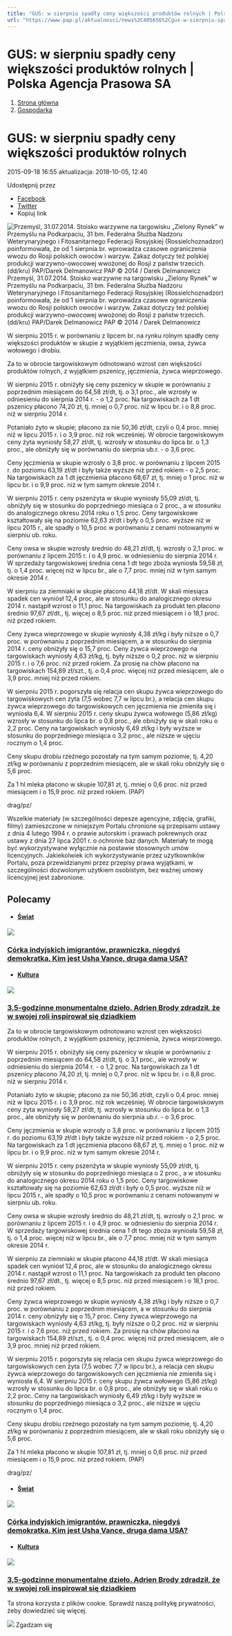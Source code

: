 ```yaml
---
title: "GUS: w sierpniu spadły ceny większości produktów rolnych | Polska Agencja Prasowa SA"
url: "https://www.pap.pl/aktualnosci/news%2C405656%2Cgus-w-sierpniu-spadly-ceny-wiekszosci-produktow-rolnych.html"
---
```


# GUS: w sierpniu spadły ceny większości produktów rolnych | Polska Agencja Prasowa SA














1. [Strona główna](/)
2. [Gospodarka](/list-of-articles/41)









# GUS: w sierpniu spadły ceny większości produktów rolnych









 2015\-09\-18 16:55 aktualizacja: 2018\-10\-05, 12:40 






 Udostępnij przez
 
* [Facebook](https://www.facebook.com/sharer/sharer.php?u=https://www.pap.pl/aktualnosci/news%2C405656%2Cgus-w-sierpniu-spadly-ceny-wiekszosci-produktow-rolnych.html)
* [Twitter](https://twitter.com/intent/tweet?url=https://www.pap.pl/aktualnosci/news%2C405656%2Cgus-w-sierpniu-spadly-ceny-wiekszosci-produktow-rolnych.html)
* Kopiuj link








![Przemyśl, 31.07.2014. Stoisko warzywne na targowisku „Zielony Rynek” w Przemyślu na Podkarpaciu, 31 bm. Federalna Służba Nadzoru Weterynaryjnego i Fitosanitarnego Federacji Rosyjskiej (Rossielchoznadzor) poinformowała, że od 1 sierpnia br. wprowadza czasowe ograniczenia wwozu do Rosji polskich owoców i warzyw. Zakaz dotyczy też polskiej produkcji warzywno-owocowej wwożonej do Rosji z państw trzecich. (dd/kru) PAP/Darek Delmanowicz PAP © 2014 / Darek Delmanowicz](/sites/default/files/styles/main_image/public/201810/20351646_17310819.jpg?itok=NS-2Ei9l "PAP © 2014 / Darek Delmanowicz")
Przemyśl, 31\.07\.2014\. Stoisko warzywne na targowisku „Zielony Rynek” w Przemyślu na Podkarpaciu, 31 bm. Federalna Służba Nadzoru Weterynaryjnego i Fitosanitarnego Federacji Rosyjskiej (Rossielchoznadzor) poinformowała, że od 1 sierpnia br. wprowadza czasowe ograniczenia wwozu do Rosji polskich owoców i warzyw. Zakaz dotyczy też polskiej produkcji warzywno\-owocowej wwożonej do Rosji z państw trzecich. (dd/kru) PAP/Darek Delmanowicz PAP © 2014 / Darek Delmanowicz

W sierpniu 2015 r. w porównaniu z lipcem br. na rynku rolnym spadły ceny większości produktów w skupie z wyjątkiem jęczmienia, owsa, żywca wołowego i drobiu.








 Za to w obrocie targowiskowym odnotowano wzrost cen większości produktów rolnych, z wyjątkiem pszenicy, jęczmienia, żywca wieprzowego.



 W sierpniu 2015 r. obniżyły się ceny pszenicy w skupie w porównaniu z poprzednim miesiącem do 64,58 zł/dt, tj. o 3,1 proc., ale wzrosły w odniesieniu do sierpnia 2014 r. \- o 1,2 proc. Na targowiskach za 1 dt pszenicy płacono 74,20 zł, tj. mniej o 0,7 proc. niż w lipcu br. i o 8,8 proc. niż w sierpniu 2014 r.



 Potaniało żyto w skupie; płacono za nie 50,36 zł/dt, czyli o 0,4 proc. mniej niż w lipcu 2015 r. i o 3,9 proc. niż rok wcześniej. W obrocie targowiskowym ceny żyta wyniosły 58,27 zł/dt, tj. wzrosły w stosunku do lipca br. o 1,3 proc., ale obniżyły się w porównaniu do sierpnia ub.r. \- o 3,6 proc.



 Ceny jęczmienia w skupie wzrosły o 3,8 proc. w porównaniu z lipcem 2015 r. do poziomu 63,19 zł/dt i były także wyższe niż przed rokiem \- o 2,5 proc. Na targowiskach za 1 dt jęczmienia płacono 68,67 zł, tj. mniej o 1 proc. niż w lipcu br. i o 9,9 proc. niż w tym samym okresie 2014 r.



 W sierpniu 2015 r. ceny pszenżyta w skupie wyniosły 55,09 zł/dt, tj. obniżyły się w stosunku do poprzedniego miesiąca o 2 proc., a w stosunku do analogicznego okresu 2014 roku o 1,5 proc. Ceny targowiskowe kształtowały się na poziomie 62,63 zł/dt i były o 0,5 proc. wyższe niż w lipcu 2015 r., ale spadły o 10,5 proc w porównaniu z cenami notowanymi w sierpniu ub. roku.



 Ceny owsa w skupie wzrosły średnio do 48,21 zł/dt, tj. wzrosły o 2,1 proc. w porównaniu z lipcem 2015 r. i o 4,9 proc. w odniesieniu do sierpnia 2014 r. W sprzedaży targowiskowej średnia cena 1 dt tego zboża wyniosła 59,58 zł, tj. o 1,4 proc. więcej niż w lipcu br., ale o 7,7 proc. mniej niż w tym samym okresie 2014 r.



 W sierpniu za ziemniaki w skupie płacono 44,18 zł/dt. W skali miesiąca spadek cen wyniósł 12,4 proc, ale w stosunku do analogicznego okresu 2014 r. nastąpił wzrost o 11,1 proc. Na targowiskach za produkt ten płacono średnio 97,67 zł/dt., tj. więcej o 8,5 proc. niż przed miesiącem i o 18,1 proc. niż przed rokiem.



 Ceny żywca wieprzowego w skupie wyniosły 4,38 zł/kg i były niższe o 0,7 proc. w porównaniu z poprzednim miesiącem, a w stosunku do sierpnia 2014 r. ceny obniżyły się o 15,7 proc. Ceny żywca wieprzowego na targowiskach wyniosły 4,63 zł/kg, tj. były niższe o 0,2 proc. niż w sierpniu 2015 r. i o 7,6 proc. niż przed rokiem. Za prosię na chów płacono na targowiskach 154,89 zł/szt., tj. o 0,4 proc. więcej niż przed miesiącem, ale o 3,9 proc. mniej niż przed rokiem.



 W sierpniu 2015 r. pogorszyła się relacja cen skupu żywca wieprzowego do targowiskowych cen żyta (7,5 wobec 7,7 w lipcu br.), a relacja cen skupu żywca wieprzowego do targowiskowych cen jęczmienia nie zmieniła się i wyniosła 6,4\. W sierpniu 2015 r. ceny skupu żywca wołowego (5,86 zł/kg) wzrosły w stosunku do lipca br. o 0,8 proc., ale obniżyły się w skali roku o 2,2 proc. Ceny na targowiskach wyniosły 6,49 zł/kg i były wyższe w stosunku do poprzedniego miesiąca o 3,2 proc., ale niższe w ujęciu rocznym o 1,4 proc.



 Ceny skupu drobiu rzeźnego pozostały na tym samym poziomie, tj. 4,20 zł/kg w porównaniu z poprzednim miesiącem, ale w skali roku obniżyły się o 5,6 proc.



 Za 1 hl mleka płacono w skupie 107,81 zł, tj. mniej o 0,6 proc. niż przed miesiącem i o 15,9 proc. niż przed rokiem. (PAP)



 drag/pz/







Wszelkie materiały (w szczególności depesze agencyjne, zdjęcia, grafiki, filmy) zamieszczone w niniejszym Portalu chronione są przepisami ustawy z dnia 4 lutego 1994 r. o prawie autorskim i prawach pokrewnych oraz ustawy z dnia 27 lipca 2001 r. o ochronie baz danych. Materiały te mogą być wykorzystywane wyłącznie na postawie stosownych umów licencyjnych. Jakiekolwiek ich wykorzystywanie przez użytkowników Portalu, poza przewidzianymi przez przepisy prawa wyjątkami, w szczególności dozwolonym użytkiem osobistym, bez ważnej umowy licencyjnej jest zabronione.








## Polecamy





* #### [Świat](/list-of-articles/48)

[![](/sites/default/files/styles/main_image/public/202501/pap_20250120_3F3.jpg?h=de9ae349&itok=BFKQemLl)](/aktualnosci/corka-indyjskich-imigrantow-prawniczka-niegdys-demokratka-kim-jest-usha-vance-druga)


### [Córka indyjskich imigrantów, prawniczka, niegdyś demokratka. Kim jest Usha Vance, druga dama USA?](/aktualnosci/corka-indyjskich-imigrantow-prawniczka-niegdys-demokratka-kim-jest-usha-vance-druga)
* #### [Kultura](/list-of-articles/45)

[![](/sites/default/files/styles/main_image/public/202501/pap_20250117_0NT.jpg?h=8f3c4420&itok=5T8Hk6tM)](/aktualnosci/35-godzinne-monumentalne-dzielo-adrien-brody-zdradzil-ze-w-swojej-roli-inspirowal-sie)


### [3,5\-godzinne monumentalne dzieło. Adrien Brody zdradził, że w swojej roli inspirował się dziadkiem](/aktualnosci/35-godzinne-monumentalne-dzielo-adrien-brody-zdradzil-ze-w-swojej-roli-inspirowal-sie)


























 Za to w obrocie targowiskowym odnotowano wzrost cen większości produktów rolnych, z wyjątkiem pszenicy, jęczmienia, żywca wieprzowego.



 W sierpniu 2015 r. obniżyły się ceny pszenicy w skupie w porównaniu z poprzednim miesiącem do 64,58 zł/dt, tj. o 3,1 proc., ale wzrosły w odniesieniu do sierpnia 2014 r. \- o 1,2 proc. Na targowiskach za 1 dt pszenicy płacono 74,20 zł, tj. mniej o 0,7 proc. niż w lipcu br. i o 8,8 proc. niż w sierpniu 2014 r.



 Potaniało żyto w skupie; płacono za nie 50,36 zł/dt, czyli o 0,4 proc. mniej niż w lipcu 2015 r. i o 3,9 proc. niż rok wcześniej. W obrocie targowiskowym ceny żyta wyniosły 58,27 zł/dt, tj. wzrosły w stosunku do lipca br. o 1,3 proc., ale obniżyły się w porównaniu do sierpnia ub.r. \- o 3,6 proc.



 Ceny jęczmienia w skupie wzrosły o 3,8 proc. w porównaniu z lipcem 2015 r. do poziomu 63,19 zł/dt i były także wyższe niż przed rokiem \- o 2,5 proc. Na targowiskach za 1 dt jęczmienia płacono 68,67 zł, tj. mniej o 1 proc. niż w lipcu br. i o 9,9 proc. niż w tym samym okresie 2014 r.



 W sierpniu 2015 r. ceny pszenżyta w skupie wyniosły 55,09 zł/dt, tj. obniżyły się w stosunku do poprzedniego miesiąca o 2 proc., a w stosunku do analogicznego okresu 2014 roku o 1,5 proc. Ceny targowiskowe kształtowały się na poziomie 62,63 zł/dt i były o 0,5 proc. wyższe niż w lipcu 2015 r., ale spadły o 10,5 proc w porównaniu z cenami notowanymi w sierpniu ub. roku.



 Ceny owsa w skupie wzrosły średnio do 48,21 zł/dt, tj. wzrosły o 2,1 proc. w porównaniu z lipcem 2015 r. i o 4,9 proc. w odniesieniu do sierpnia 2014 r. W sprzedaży targowiskowej średnia cena 1 dt tego zboża wyniosła 59,58 zł, tj. o 1,4 proc. więcej niż w lipcu br., ale o 7,7 proc. mniej niż w tym samym okresie 2014 r.



 W sierpniu za ziemniaki w skupie płacono 44,18 zł/dt. W skali miesiąca spadek cen wyniósł 12,4 proc, ale w stosunku do analogicznego okresu 2014 r. nastąpił wzrost o 11,1 proc. Na targowiskach za produkt ten płacono średnio 97,67 zł/dt., tj. więcej o 8,5 proc. niż przed miesiącem i o 18,1 proc. niż przed rokiem.



 Ceny żywca wieprzowego w skupie wyniosły 4,38 zł/kg i były niższe o 0,7 proc. w porównaniu z poprzednim miesiącem, a w stosunku do sierpnia 2014 r. ceny obniżyły się o 15,7 proc. Ceny żywca wieprzowego na targowiskach wyniosły 4,63 zł/kg, tj. były niższe o 0,2 proc. niż w sierpniu 2015 r. i o 7,6 proc. niż przed rokiem. Za prosię na chów płacono na targowiskach 154,89 zł/szt., tj. o 0,4 proc. więcej niż przed miesiącem, ale o 3,9 proc. mniej niż przed rokiem.



 W sierpniu 2015 r. pogorszyła się relacja cen skupu żywca wieprzowego do targowiskowych cen żyta (7,5 wobec 7,7 w lipcu br.), a relacja cen skupu żywca wieprzowego do targowiskowych cen jęczmienia nie zmieniła się i wyniosła 6,4\. W sierpniu 2015 r. ceny skupu żywca wołowego (5,86 zł/kg) wzrosły w stosunku do lipca br. o 0,8 proc., ale obniżyły się w skali roku o 2,2 proc. Ceny na targowiskach wyniosły 6,49 zł/kg i były wyższe w stosunku do poprzedniego miesiąca o 3,2 proc., ale niższe w ujęciu rocznym o 1,4 proc.



 Ceny skupu drobiu rzeźnego pozostały na tym samym poziomie, tj. 4,20 zł/kg w porównaniu z poprzednim miesiącem, ale w skali roku obniżyły się o 5,6 proc.



 Za 1 hl mleka płacono w skupie 107,81 zł, tj. mniej o 0,6 proc. niż przed miesiącem i o 15,9 proc. niż przed rokiem. (PAP)



 drag/pz/




* #### [Świat](/list-of-articles/48)

[![](/sites/default/files/styles/main_image/public/202501/pap_20250120_3F3.jpg?h=de9ae349&itok=BFKQemLl)](/aktualnosci/corka-indyjskich-imigrantow-prawniczka-niegdys-demokratka-kim-jest-usha-vance-druga)


### [Córka indyjskich imigrantów, prawniczka, niegdyś demokratka. Kim jest Usha Vance, druga dama USA?](/aktualnosci/corka-indyjskich-imigrantow-prawniczka-niegdys-demokratka-kim-jest-usha-vance-druga)
* #### [Kultura](/list-of-articles/45)

[![](/sites/default/files/styles/main_image/public/202501/pap_20250117_0NT.jpg?h=8f3c4420&itok=5T8Hk6tM)](/aktualnosci/35-godzinne-monumentalne-dzielo-adrien-brody-zdradzil-ze-w-swojej-roli-inspirowal-sie)


### [3,5\-godzinne monumentalne dzieło. Adrien Brody zdradził, że w swojej roli inspirował się dziadkiem](/aktualnosci/35-godzinne-monumentalne-dzielo-adrien-brody-zdradzil-ze-w-swojej-roli-inspirowal-sie)




 Ta strona korzysta z plików cookie. Sprawdź naszą politykę prywatności, żeby dowiedzieć się więcej.
 

![](/themes/pap/assets/images/ok.png) Zgadzam się
 






